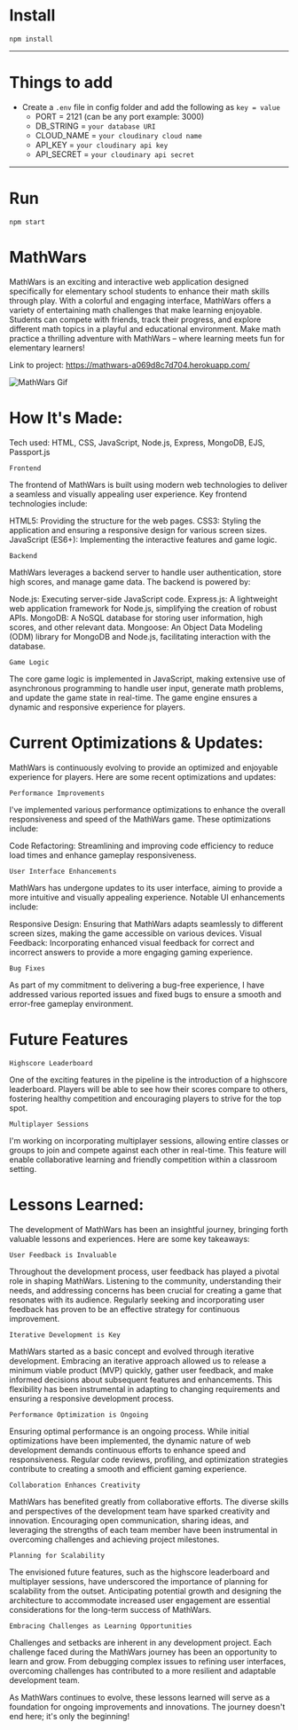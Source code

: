 # Install

`npm install`

---

# Things to add

- Create a `.env` file in config folder and add the following as `key = value`
  - PORT = 2121 (can be any port example: 3000)
  - DB_STRING = `your database URI`
  - CLOUD_NAME = `your cloudinary cloud name`
  - API_KEY = `your cloudinary api key`
  - API_SECRET = `your cloudinary api secret`

---

# Run

`npm start`

# MathWars

MathWars is an exciting and interactive web application designed specifically for elementary school students to enhance their math skills through play. With a colorful and engaging interface, MathWars offers a variety of entertaining math challenges that make learning enjoyable. Students can compete with friends, track their progress, and explore different math topics in a playful and educational environment. Make math practice a thrilling adventure with MathWars – where learning meets fun for elementary learners!

Link to project: https://mathwars-a069d8c7d704.herokuapp.com/


![MathWars Gif](<MathWars Gif - Made with Clipchamp.gif>)

# How It's Made:

Tech used: HTML, CSS, JavaScript, Node.js, Express, MongoDB, EJS, Passport.js

`Frontend`

The frontend of MathWars is built using modern web technologies to deliver a seamless and visually appealing user experience. Key frontend technologies include:

HTML5: Providing the structure for the web pages.
CSS3: Styling the application and ensuring a responsive design for various screen sizes.
JavaScript (ES6+): Implementing the interactive features and game logic.

`Backend`

MathWars leverages a backend server to handle user authentication, store high scores, and manage game data. The backend is powered by:

Node.js: Executing server-side JavaScript code.
Express.js: A lightweight web application framework for Node.js, simplifying the creation of robust APIs.
MongoDB: A NoSQL database for storing user information, high scores, and other relevant data.
Mongoose: An Object Data Modeling (ODM) library for MongoDB and Node.js, facilitating interaction with the database.

`Game Logic`

The core game logic is implemented in JavaScript, making extensive use of asynchronous programming to handle user input, generate math problems, and update the game state in real-time. The game engine ensures a dynamic and responsive experience for players.

# Current Optimizations & Updates:

MathWars is continuously evolving to provide an optimized and enjoyable experience for players. Here are some recent optimizations and updates:

`Performance Improvements`

I've implemented various performance optimizations to enhance the overall responsiveness and speed of the MathWars game. These optimizations include:

Code Refactoring: Streamlining and improving code efficiency to reduce load times and enhance gameplay responsiveness.

`User Interface Enhancements`

MathWars has undergone updates to its user interface, aiming to provide a more intuitive and visually appealing experience. Notable UI enhancements include:

Responsive Design: Ensuring that MathWars adapts seamlessly to different screen sizes, making the game accessible on various devices.
Visual Feedback: Incorporating enhanced visual feedback for correct and incorrect answers to provide a more engaging gaming experience.

`Bug Fixes`

As part of my commitment to delivering a bug-free experience, I have addressed various reported issues and fixed bugs to ensure a smooth and error-free gameplay environment.

# Future Features

`Highscore Leaderboard`

One of the exciting features in the pipeline is the introduction of a highscore leaderboard. Players will be able to see how their scores compare to others, fostering healthy competition and encouraging players to strive for the top spot.

`Multiplayer Sessions`

I'm working on incorporating multiplayer sessions, allowing entire classes or groups to join and compete against each other in real-time. This feature will enable collaborative learning and friendly competition within a classroom setting.

# Lessons Learned:

The development of MathWars has been an insightful journey, bringing forth valuable lessons and experiences. Here are some key takeaways:

`User Feedback is Invaluable`

Throughout the development process, user feedback has played a pivotal role in shaping MathWars. Listening to the community, understanding their needs, and addressing concerns has been crucial for creating a game that resonates with its audience. Regularly seeking and incorporating user feedback has proven to be an effective strategy for continuous improvement.

`Iterative Development is Key`

MathWars started as a basic concept and evolved through iterative development. Embracing an iterative approach allowed us to release a minimum viable product (MVP) quickly, gather user feedback, and make informed decisions about subsequent features and enhancements. This flexibility has been instrumental in adapting to changing requirements and ensuring a responsive development process.

`Performance Optimization is Ongoing`

Ensuring optimal performance is an ongoing process. While initial optimizations have been implemented, the dynamic nature of web development demands continuous efforts to enhance speed and responsiveness. Regular code reviews, profiling, and optimization strategies contribute to creating a smooth and efficient gaming experience.

`Collaboration Enhances Creativity`

MathWars has benefited greatly from collaborative efforts. The diverse skills and perspectives of the development team have sparked creativity and innovation. Encouraging open communication, sharing ideas, and leveraging the strengths of each team member have been instrumental in overcoming challenges and achieving project milestones.

`Planning for Scalability`

The envisioned future features, such as the highscore leaderboard and multiplayer sessions, have underscored the importance of planning for scalability from the outset. Anticipating potential growth and designing the architecture to accommodate increased user engagement are essential considerations for the long-term success of MathWars.

`Embracing Challenges as Learning Opportunities`

Challenges and setbacks are inherent in any development project. Each challenge faced during the MathWars journey has been an opportunity to learn and grow. From debugging complex issues to refining user interfaces, overcoming challenges has contributed to a more resilient and adaptable development team.

As MathWars continues to evolve, these lessons learned will serve as a foundation for ongoing improvements and innovations. The journey doesn't end here; it's only the beginning!